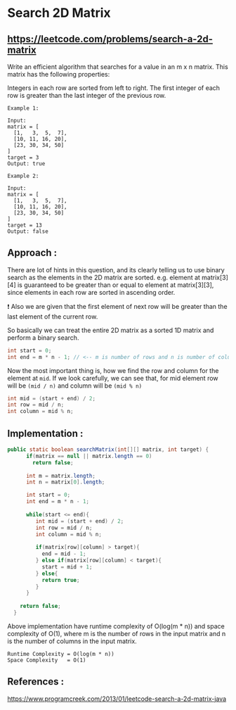 # Search 2D Matrix
## https://leetcode.com/problems/search-a-2d-matrix

Write an efficient algorithm that searches for a value in an m x n matrix. This matrix has the following properties:

Integers in each row are sorted from left to right.
The first integer of each row is greater than the last integer of the previous row.
```
Example 1:

Input:
matrix = [
  [1,   3,  5,  7],
  [10, 11, 16, 20],
  [23, 30, 34, 50]
]
target = 3
Output: true

Example 2:

Input:
matrix = [
  [1,   3,  5,  7],
  [10, 11, 16, 20],
  [23, 30, 34, 50]
]
target = 13
Output: false
```

## Approach :
There are lot of hints in this question, and its clearly telling us to use binary search as the elements in the 2D matrix are sorted.
e.g. element at matrix[3][4] is guaranteed to be greater than or equal to element at matrix[3][3], since elements in each row are sorted in ascending order.

❗️ Also we are given that the first element of next row will be greater than the last element of the current row. 

So basically we can treat the entire 2D matrix as a sorted 1D matrix and perform a binary search.

```java
int start = 0;
int end = m * n - 1; // <-- m is number of rows and n is number of columns

```
Now the most important thing is, how we find the row and column for the element at `mid`.
If we look carefully, we can see that, for mid element row will be `(mid / n)` and column will be `(mid % n)`

```java
int mid = (start + end) / 2;
int row = mid / n;
int column = mid % n;
```

## Implementation : 

```java
public static boolean searchMatrix(int[][] matrix, int target) {
      if(matrix == null || matrix.length == 0)
        return false;  
        
      int m = matrix.length;
      int n = matrix[0].length;

      int start = 0;
      int end = m * n - 1;
       
      while(start <= end){
         int mid = (start + end) / 2;
         int row = mid / n;
         int column = mid % n;
          
         if(matrix[row][column] > target){
           end = mid - 1;
         } else if(matrix[row][column] < target){
           start = mid + 1;
         } else{
           return true;
         }
      }
        
    return false;
  }
```
Above implementation have runtime complexity of O(log(m * n)) and space complexity of O(1), where m is the number of rows in the input matrix and n is the number of columns in the input matrix.

```
Runtime Complexity = O(log(m * n))
Space Complexity   = O(1)
```

## References :
https://www.programcreek.com/2013/01/leetcode-search-a-2d-matrix-java
